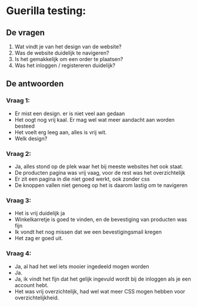# Guerilla testing:


## De vragen
1. Wat vindt je van het design van de website?
2. Was de website duidelijk te navigeren?
3. Is het gemakkelijk om een order te plaatsen?
4. Was het inloggen / registereren duidelijk?

## De antwoorden

### Vraag 1:
- Er mist een design. er is niet veel aan gedaan
- Het oogt nog vrij kaal. Er mag wel wat meer aandacht aan worden besteed
- Het voelt erg leeg aan, alles is vrij wit. 
- Welk design?

### Vraag 2:
- Ja, alles stond op de plek waar het bij meeste websites het ook staat.
- De producten pagina was vrij vaag, voor de rest was het overzichtelijk
- Er zit een pagina in die niet goed werkt, ook zonder css
- De knoppen vallen niet genoeg op het is daarom lastig om te navigeren

### Vraag 3:
- Het is vrij duidelijk ja
- Winkelkarretje is goed te vinden, en de bevestiging van producten was fijn
- Ik vondt het nog missen dat we een bevestigingsmail kregen
- Het zag er goed uit. 

### Vraag 4:
- Ja, al had het wel iets mooier ingedeeld mogen worden
- Ja. 
- Ja, ik vindt het fijn dat het gelijk ingevuld wordt bij de inloggen als je een account hebt. 
- Het was vrij overzichtelijk, had wel wat meer CSS mogen hebben voor overzichtelijkheid. 